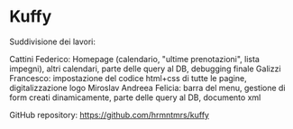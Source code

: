 # Kuffy

Suddivisione dei lavori:

Cattini Federico: Homepage (calendario, "ultime prenotazioni", lista impegni), altri calendari, parte delle query al DB, debugging finale
Galizzi Francesco: impostazione del codice html+css di tutte le pagine, digitalizzazione logo
Miroslav Andreea Felicia: barra del menu, gestione di form creati dinamicamente, parte delle query al DB, documento xml

GitHub repository: https://github.com/hrmntmrs/kuffy
